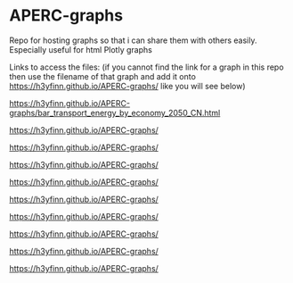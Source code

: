 # APERC-graphs
Repo for hosting graphs so that i can share them with others easily. Especially useful for html Plotly graphs

Links to access the files:
(if you cannot find the link for a graph in this repo then use the filename of that graph and add it onto https://h3yfinn.github.io/APERC-graphs/ like you will see below)

https://h3yfinn.github.io/APERC-graphs/bar_transport_energy_by_economy_2050_CN.html

https://h3yfinn.github.io/APERC-graphs/

https://h3yfinn.github.io/APERC-graphs/

https://h3yfinn.github.io/APERC-graphs/

https://h3yfinn.github.io/APERC-graphs/

https://h3yfinn.github.io/APERC-graphs/

https://h3yfinn.github.io/APERC-graphs/

https://h3yfinn.github.io/APERC-graphs/

https://h3yfinn.github.io/APERC-graphs/

https://h3yfinn.github.io/APERC-graphs/
